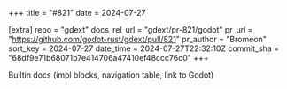 +++
title = "#821"
date = 2024-07-27

[extra]
repo = "gdext"
docs_rel_url = "gdext/pr-821/godot"
pr_url = "https://github.com/godot-rust/gdext/pull/821"
pr_author = "Bromeon"
sort_key = 2024-07-27
date_time = 2024-07-27T22:32:10Z
commit_sha = "68df9e71b68071b7e414706a47410ef48ccc76c0"
+++

Builtin docs (impl blocks, navigation table, link to Godot)
